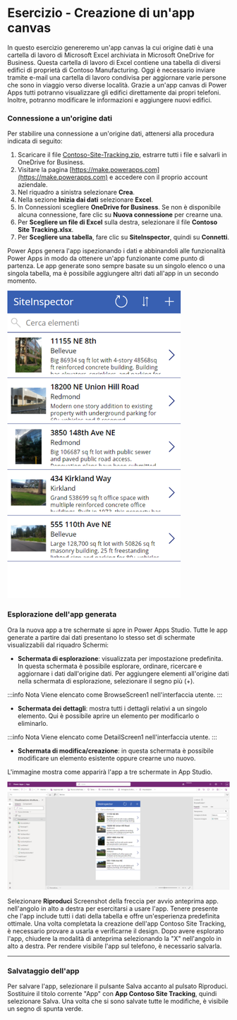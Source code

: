 # Esercizio - Creazione di un'app canvas

In questo esercizio genereremo un'app canvas la cui origine dati è una cartella di lavoro di Microsoft  Excel archiviata in Microsoft OneDrive for Business. Questa cartella di lavoro di Excel contiene una tabella di diversi edifici di proprietà di Contoso Manufacturing. Oggi è necessario inviare tramite e-mail una cartella di lavoro condivisa per aggiornare varie persone che sono in viaggio verso diverse località. Grazie a un'app canvas di Power Apps tutti potranno visualizzare gli edifici direttamente dai propri telefoni. Inoltre, potranno modificare le informazioni e aggiungere nuovi edifici.

### Connessione a un'origine dati
Per stabilire una connessione a un'origine dati, attenersi alla procedura indicata di seguito:
1. Scaricare il file [Contoso-Site-Tracking.zip](https://github.com/MicrosoftDocs/mslearn-build-app-solution/raw/master/downloads/Contoso-Site-Tracking.zip), estrarre tutti i file e salvarli in OneDrive for Business.
2. Visitare la pagina [https://make.powerapps.com](https://make.powerapps.com) e accedere con il proprio account aziendale.
3. Nel riquadro a sinistra selezionare **Crea**.
4. Nella sezione **Inizia dai dati** selezionare **Excel**.
5. In Connessioni scegliere **OneDrive for Business**. Se non è disponibile alcuna connessione, fare clic su **Nuova connessione** per crearne una.
6. Per **Scegliere un file di Excel** sulla destra, selezionare il file **Contoso Site Tracking.xlsx**.
7. Per **Scegliere una tabella**, fare clic su **SiteInspector**, quindi su **Connetti**.

Power Apps genera l'app ispezionando i dati e abbinandoli alle funzionalità Power Apps in modo da ottenere un'app funzionante come punto di partenza. Le app generate sono sempre basate su un singolo elenco o una singola tabella, ma è possibile aggiungere altri dati all'app in un secondo momento.

![SiteInspector](/img/power-platform/exc-apps/site-inspector-1.png)

### Esplorazione dell'app generata
Ora la nuova app a tre schermate si apre in Power Apps Studio. Tutte le app generate a partire dai dati presentano lo stesso set di schermate visualizzabili dal riquadro Schermi:
* **Schermata di esplorazione**: visualizzata per impostazione predefinita. In questa schermata è possibile esplorare, ordinare, ricercare e aggiornare i dati dall'origine dati. Per aggiungere elementi all'origine dati nella schermata di esplorazione, selezionare il segno più (+).

:::info Nota
Viene elencato come BrowseScreen1 nell'interfaccia utente.
:::

* **Schermata dei dettagli**: mostra tutti i dettagli relativi a un singolo elemento. Qui è possibile aprire un elemento per modificarlo o eliminarlo.

:::info Nota
Viene elencato come DetailScreen1 nell'interfaccia utente.
:::

* **Schermata di modifica/creazione**: in questa schermata è possibile modificare un elemento esistente oppure crearne uno nuovo.

L'immagine mostra come apparirà l'app a tre schermate in App Studio.

![App Studio](/img/power-platform/exc-apps/app-studio.png)

Selezionare **Riproduci** Screenshot della freccia per avvio anteprima app. nell'angolo in alto a destra per esercitarsi a usare l'app. Tenere presente che l'app include tutti i dati della tabella e offre un'esperienza predefinita ottimale.
Una volta completata la creazione dell'app Contoso Site Tracking, è necessario provare a usarla e verificarne il design. 
Dopo avere esplorato l'app, chiudere la modalità di anteprima selezionando la "X" nell'angolo in alto a destra. Per rendere visibile l'app sul telefono, è necessario salvarla.

***

### Salvataggio dell'app
Per salvare l'app, selezionare il pulsante Salva accanto al pulsato Riproduci. Sostituire il titolo corrente "App" con **App Contoso Site Tracking**, quindi selezionare Salva. Una volta che si sono salvate tutte le modifiche, è visibile un segno di spunta verde.